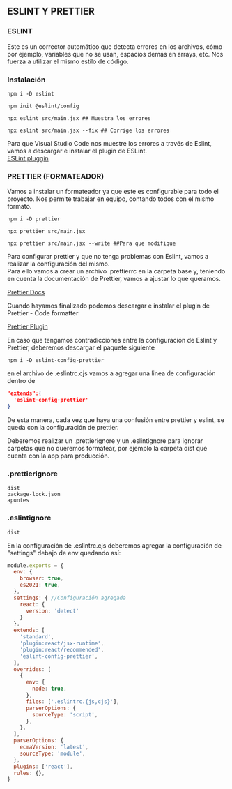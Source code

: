 ## ESLINT Y PRETTIER
### ESLINT
Este es un corrector automático que detecta errores en los archivos, cómo por ejemplo, variables que no se usan, espacios demás en arrays, etc.
Nos fuerza a utilizar el mismo estilo de código.

### Instalación

```shell
npm i -D eslint

npm init @eslint/config

npx eslint src/main.jsx ## Muestra los errores

npx eslint src/main.jsx --fix ## Corrige los errores
```

Para que Visual Studio Code nos muestre los errores a través de Eslint, vamos a descargar e instalar el plugin de ESLint.  
[ESLint pluggin](https://marketplace.visualstudio.com/items?itemName=dbaeumer.vscode-eslint)


### PRETTIER (FORMATEADOR)
Vamos a instalar un formateador ya que este es configurable para todo el proyecto. Nos permite trabajar en equipo, contando todos con el mismo formato.

```shell
npm i -D prettier

npx prettier src/main.jsx

npx prettier src/main.jsx --write ##Para que modifique
```

Para configurar prettier y que no tenga problemas con Eslint, vamos a realizar la configuración del mismo.  
Para ello vamos a crear un archivo .prettierrc en la carpeta base y, teniendo en cuenta la documentación de Prettier, vamos a ajustar lo que queramos.  

[Prettier Docs](https://prettier.io/docs/en/options)

Cuando hayamos finalizado podemos descargar e instalar el plugin de Prettier - Code formatter

[Prettier Plugin](https://marketplace.visualstudio.com/items?itemName=esbenp.prettier-vscode)


En caso que tengamos contradicciones entre la configuración de Eslint y Prettier, deberemos descargar el paquete siguiente

```shell
npm i -D eslint-config-prettier
```

en el archivo de .eslintrc.cjs vamos a agregar una linea de configuración dentro de 
```json
"extends":{
  'eslint-config-prettier'
}   
```

De esta manera, cada vez que haya una confusión entre prettier y eslint, se queda con la configuración de prettier.

Deberemos realizar un .prettierignore y un .eslintignore para ignorar carpetas que no queremos formatear, por ejemplo la carpeta dist que cuenta con la app para producción.  

### .prettierignore
```
dist
package-lock.json
apuntes
```

### .eslintignore
```
dist
```

En la configuración de .eslintrc.cjs deberemos agregar la configuración de "settings" debajo de env quedando así:

```javascript
module.exports = {
  env: {
    browser: true,
    es2021: true,
  },
  settings: { //Configuración agregada
    react: {
      version: 'detect'
    }
  },
  extends: [
    'standard',
    'plugin:react/jsx-runtime',
    'plugin:react/recommended',
    'eslint-config-prettier',
  ],
  overrides: [
    {
      env: {
        node: true,
      },
      files: ['.eslintrc.{js,cjs}'],
      parserOptions: {
        sourceType: 'script',
      },
    },
  ],
  parserOptions: {
    ecmaVersion: 'latest',
    sourceType: 'module',
  },
  plugins: ['react'],
  rules: {},
}

```